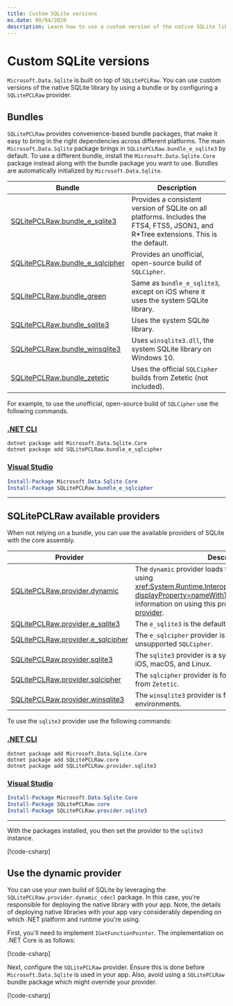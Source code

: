 ```yaml
---
title: Custom SQLite versions
ms.date: 09/04/2020
description: Learn how to use a custom version of the native SQLite library.
---
```


# Custom SQLite versions

`Microsoft.Data.Sqlite` is built on top of `SQLitePCLRaw`. You can use custom versions of the native SQLite library by using a bundle or by configuring a `SQLitePCLRaw` provider.

## Bundles

`SQLitePCLRaw` provides convenience-based bundle packages, that make it easy to bring in the right dependencies across different platforms. The main `Microsoft.Data.Sqlite` package brings in `SQLitePCLRaw.bundle_e_sqlite3` by default. To use a different bundle, install the `Microsoft.Data.Sqlite.Core` package instead along with the bundle package you want to use. Bundles are automatically initialized by `Microsoft.Data.Sqlite`.

| Bundle | Description |
|--|--|
| [SQLitePCLRaw.bundle_e_sqlite3](https://www.nuget.org/packages/SQLitePCLRaw.bundle_e_sqlite3) | Provides a consistent version of SQLite on all platforms. Includes the FTS4, FTS5, JSON1, and R*Tree extensions. This is the default. |
| [SQLitePCLRaw.bundle_e_sqlcipher](https://www.nuget.org/packages/SQLitePCLRaw.bundle_e_sqlcipher) | Provides an unofficial, open-source build of `SQLCipher`. |
| [SQLitePCLRaw.bundle_green](https://www.nuget.org/packages/SQLitePCLRaw.bundle_green) | Same as `bundle_e_sqlite3`, except on iOS where it uses the system SQLite library. |
| [SQLitePCLRaw.bundle_sqlite3](https://www.nuget.org/packages/SQLitePCLRaw.bundle_sqlite3) | Uses the system SQLite library. |
| [SQLitePCLRaw.bundle_winsqlite3](https://www.nuget.org/packages/SQLitePCLRaw.bundle_winsqlite3) | Uses `winsqlite3.dll`, the system SQLite library on Windows 10. |
| [SQLitePCLRaw.bundle_zetetic](https://www.nuget.org/packages/SQLitePCLRaw.bundle_zetetic) | Uses the official `SQLCipher` builds from Zetetic (not included). |

For example, to use the unofficial, open-source build of `SQLCipher` use the following commands.

### [.NET CLI](#tab/net-cli)

```dotnetcli
dotnet package add Microsoft.Data.Sqlite.Core
dotnet package add SQLitePCLRaw.bundle_e_sqlcipher
```

### [Visual Studio](#tab/visual-studio)

``` PowerShell
Install-Package Microsoft.Data.Sqlite.Core
Install-Package SQLitePCLRaw.bundle_e_sqlcipher
```

---

## SQLitePCLRaw available providers

When not relying on a bundle, you can use the available providers of SQLite with the core assembly.

| Provider | Description |
|--|--|
| [SQLitePCLRaw.provider.dynamic](https://www.nuget.org/packages/SQLitePCLRaw.provider.dynamic) | The `dynamic` provider loads the native library instead of using <xref:System.Runtime.InteropServices.DllImportAttribute?displayProperty=nameWithType> attributes. For more information on using this provider, see [use the dynamic provider](#use-the-dynamic-provider). |
| [SQLitePCLRaw.provider.e_sqlite3](https://www.nuget.org/packages/SQLitePCLRaw.provider.e_sqlite3) | The `e_sqlite3` is the default provider. |
| [SQLitePCLRaw.provider.e_sqlcipher](https://www.nuget.org/packages/SQLitePCLRaw.provider.e_sqlcipher) | The `e_sqlcipher` provider is the unofficial and unsupported `SQLCipher`. |
| [SQLitePCLRaw.provider.sqlite3](https://www.nuget.org/packages/SQLitePCLRaw.provider.sqlite3) | The `sqlite3` provider is a system-provided `SQLite` for iOS, macOS, and Linux. |
| [SQLitePCLRaw.provider.sqlcipher](https://www.nuget.org/packages/SQLitePCLRaw.provider.sqlcipher) | The `sqlcipher` provider is for official `SQLCipher` builds from `Zetetic`. |
| [SQLitePCLRaw.provider.winsqlite3](https://www.nuget.org/packages/SQLitePCLRaw.provider.winsqlite3) | The `winsqlite3` provider is for Windows 10 environments. |

To use the `sqlite3` provider use the following commands:

### [.NET CLI](#tab/net-cli)

```dotnetcli
dotnet package add Microsoft.Data.Sqlite.Core
dotnet package add SQLitePCLRaw.core
dotnet package add SQLitePCLRaw.provider.sqlite3
```

### [Visual Studio](#tab/visual-studio)

``` PowerShell
Install-Package Microsoft.Data.Sqlite.Core
Install-Package SQLitePCLRaw.core
Install-Package SQLitePCLRaw.provider.sqlite3
```

---

With the packages installed, you then set the provider to the `sqlite3` instance.

[!code-csharp[](../../../../samples/snippets/standard/data/sqlite/SqliteProviderSample/Program.cs)]

## Use the dynamic provider

You can use your own build of SQLite by leveraging the `SQLitePCLRaw.provider.dynamic_cdecl` package. In this case, you're responsible for deploying the native library with your app. Note, the details of deploying native libraries with your app vary considerably depending on which .NET platform and runtime you're using.

First, you'll need to implement `IGetFunctionPointer`. The implementation on .NET Core is as follows:

[!code-csharp[](../../../../samples/snippets/standard/data/sqlite/SystemLibrarySample/Program.cs?name=snippet_NativeLibraryAdapter)]

Next, configure the `SQLitePCLRaw` provider. Ensure this is done before `Microsoft.Data.Sqlite` is used in your app. Also, avoid using a `SQLitePCLRaw` bundle package which might override your provider.

[!code-csharp[](../../../../samples/snippets/standard/data/sqlite/SystemLibrarySample/Program.cs?name=snippet_SetProvider)]
